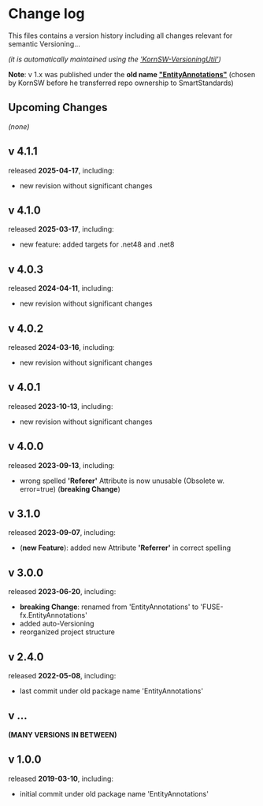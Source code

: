 # Change log
This files contains a version history including all changes relevant for semantic Versioning...

*(it is automatically maintained using the ['KornSW-VersioningUtil'](https://github.com/KornSW/VersioningUtil))*



**Note**: v 1.x was published under the **old name ["EntityAnnotations"](https://www.nuget.org/packages/EntityAnnotations)** (chosen by KornSW before he transferred repo ownership to SmartStandards)



## Upcoming Changes

*(none)*



## v 4.1.1
released **2025-04-17**, including:
 - new revision without significant changes



## v 4.1.0
released **2025-03-17**, including:
 - new feature: added targets for .net48 and .net8



## v 4.0.3
released **2024-04-11**, including:
 - new revision without significant changes



## v 4.0.2
released **2024-03-16**, including:
 - new revision without significant changes



## v 4.0.1
released **2023-10-13**, including:
 - new revision without significant changes



## v 4.0.0
released **2023-09-13**, including:
 - wrong spelled **'Referer'** Attribute is now unusable (Obsolete w. error=true) (**breaking Change**)



## v 3.1.0
released **2023-09-07**, including:
 - (**new Feature**): added new Attribute **'Referrer'** in correct spelling



## v 3.0.0
released **2023-06-20**, including:
 - **breaking Change**: renamed from 'EntityAnnotations' to 'FUSE-fx.EntityAnnotations'
 - added auto-Versioning
 - reorganized project structure



## v 2.4.0

released **2022-05-08**, including:

- last commit under old package name 'EntityAnnotations'

  

## v ...

**(MANY VERSIONS IN BETWEEN)**



## v 1.0.0

released **2019-03-10**, including:

- initial commit under old package name 'EntityAnnotations'
